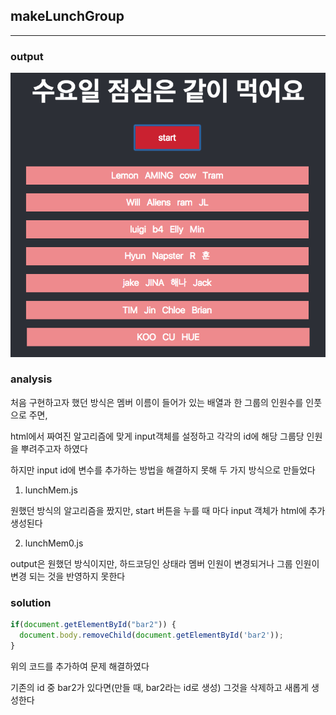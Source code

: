## makeLunchGroup
---
### output

![image](./lunchMem.png)

### analysis

처음 구현하고자 했던 방식은 멤버 이름이 들어가 있는 배열과 한 그룹의 인원수를 인풋으로 주면,

html에서 짜여진 알고리즘에 맞게 input객체를 설정하고 각각의 id에 해당 그룹당 인원을 뿌려주고자 하였다

하지만 input id에 변수를 추가하는 방법을 해결하지 못해 두 가지 방식으로 만들었다

1. lunchMem.js

원했던 방식의 알고리즘을 짰지만, start 버튼을 누를 때 마다 input 객체가 html에 추가 생성된다


2. lunchMem0.js

output은 원했던 방식이지만, 하드코딩인 상태라 멤버 인원이 변경되거나 그룹 인원이 변경 되는 것을 반영하지 못한다

### solution

```javascript
if(document.getElementById("bar2")) {
  document.body.removeChild(document.getElementById('bar2'));
}
```
위의 코드를 추가하여 문제 해결하였다

기존의 id 중 bar2가 있다면(만들 때, bar2라는 id로 생성) 그것을 삭제하고 새롭게 생성한다
